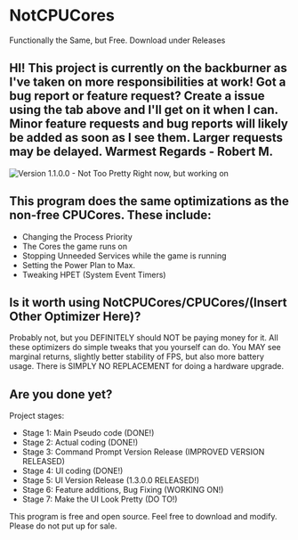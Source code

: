 # NotCPUCores
Functionally the Same, but Free. Download under Releases

## HI! This project is currently on the backburner as I've taken on more responsibilities at work! Got a bug report or feature request? Create a issue using the tab above and I'll get on it when I can. Minor feature requests and bug reports will likely be added as soon as I see them. Larger requests may be delayed. Warmest Regards - Robert M.

![Version 1.1.0.0 - Not Too Pretty Right now, but working on](http://i.imgur.com/wbDL8nq.png)

## This program does the same optimizations as the non-free CPUCores. These include:

* Changing the Process Priority
* The Cores the game runs on
* Stopping Unneeded Services while the game is running
* Setting the Power Plan to Max.
* Tweaking HPET (System Event Timers)

## Is it worth using NotCPUCores/CPUCores/(Insert Other Optimizer Here)?

Probably not, but you DEFINITELY should NOT be paying money for it. All these optimizers do simple tweaks that you yourself can do. You MAY see marginal returns, slightly better stability of FPS, but also more battery usage. There is SIMPLY NO REPLACEMENT for doing a hardware upgrade.

## Are you done yet?

Project stages:

* Stage 1: Main Pseudo code (DONE!)
* Stage 2: Actual coding (DONE!)
* Stage 3: Command Prompt Version Release (IMPROVED VERSION RELEASED)
* Stage 4: UI coding (DONE!)
* Stage 5: UI Version Release (1.3.0.0 RELEASED!)
* Stage 6: Feature additions, Bug Fixing (WORKING ON!)
* Stage 7: Make the UI Look Pretty (DO TO!)

This program is free and open source. Feel free to download and modify. Please do not put up for sale.

